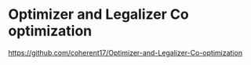 # Optimizer and Legalizer Co optimization

https://github.com/coherent17/Optimizer-and-Legalizer-Co-optimization
